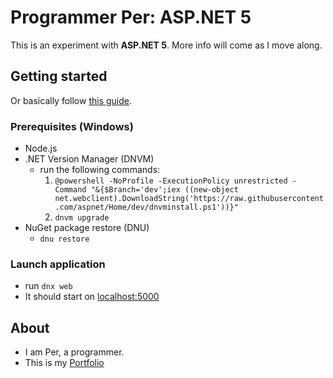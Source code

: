 # Programmer Per: ASP.NET 5

This is an experiment with **ASP.NET 5**. More info will come as I move along. 

## Getting started
Or basically follow [this guide](https://azure.microsoft.com/sv-se/documentation/articles/web-sites-create-web-app-using-vscode/).

### Prerequisites (Windows)
*   Node.js
*   .NET Version Manager (DNVM)
    *   run the following commands:
        1. `@powershell -NoProfile -ExecutionPolicy unrestricted -Command "&{$Branch='dev';iex ((new-object net.webclient).DownloadString('https://raw.githubusercontent.com/aspnet/Home/dev/dnvminstall.ps1'))}"`  
        2. `dnvm upgrade`
*   NuGet package restore (DNU)
    * `dnu restore`

### Launch application
*   run `dnx web`
*   It should start on [localhost:5000](http://localhost:5000/)

## About
*   I am Per, a programmer.
*   This is my [Portfolio](http://www.programmerper.com)